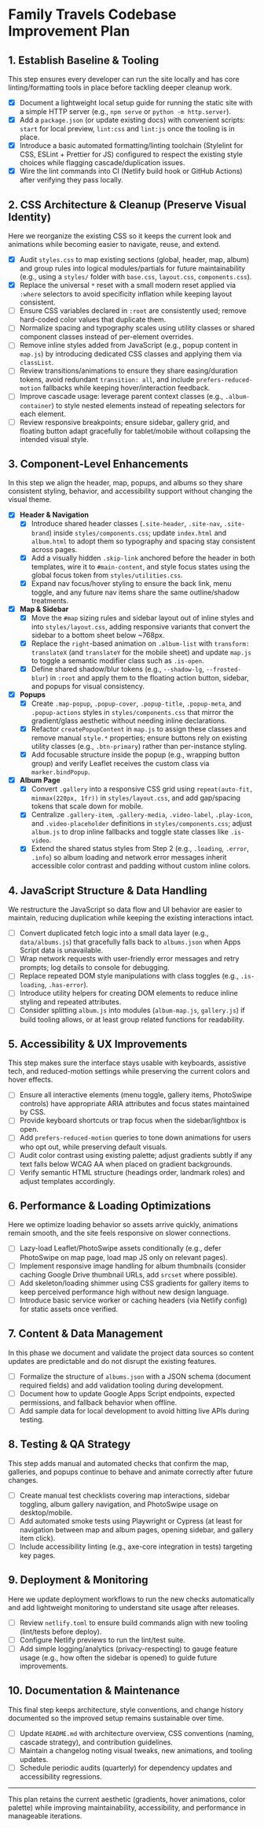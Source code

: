 # Family Travels Codebase Improvement Plan

## 1. Establish Baseline & Tooling

This step ensures every developer can run the site locally and has core linting/formatting tools in place before tackling deeper cleanup work.
- [x] Document a lightweight local setup guide for running the static site with a simple HTTP server (e.g., `npm serve` or `python -m http.server`).
- [x] Add a `package.json` (or update existing docs) with convenient scripts: `start` for local preview, `lint:css` and `lint:js` once the tooling is in place.
- [x] Introduce a basic automated formatting/linting toolchain (Stylelint for CSS, ESLint + Prettier for JS) configured to respect the existing style choices while flagging cascade/duplication issues.
- [x] Wire the lint commands into CI (Netlify build hook or GitHub Actions) after verifying they pass locally.

## 2. CSS Architecture & Cleanup (Preserve Visual Identity)

Here we reorganize the existing CSS so it keeps the current look and animations while becoming easier to navigate, reuse, and extend.
- [x] Audit `styles.css` to map existing sections (global, header, map, album) and group rules into logical modules/partials for future maintainability (e.g., using a `styles/` folder with `base.css`, `layout.css`, `components.css`).
- [x] Replace the universal `*` reset with a small modern reset applied via `:where` selectors to avoid specificity inflation while keeping layout consistent.
- [ ] Ensure CSS variables declared in `:root` are consistently used; remove hard-coded color values that duplicate them.
- [ ] Normalize spacing and typography scales using utility classes or shared component classes instead of per-element overrides.
- [ ] Remove inline styles added from JavaScript (e.g., popup content in `map.js`) by introducing dedicated CSS classes and applying them via `classList`.
- [ ] Review transitions/animations to ensure they share easing/duration tokens, avoid redundant `transition: all`, and include `prefers-reduced-motion` fallbacks while keeping hover/interaction feedback.
- [ ] Improve cascade usage: leverage parent context classes (e.g., `.album-container`) to style nested elements instead of repeating selectors for each element.
- [ ] Review responsive breakpoints; ensure sidebar, gallery grid, and floating button adapt gracefully for tablet/mobile without collapsing the intended visual style.

## 3. Component-Level Enhancements

In this step we align the header, map, popups, and albums so they share consistent styling, behavior, and accessibility support without changing the visual theme.
- [x] **Header & Navigation**
  - [x] Introduce shared header classes (`.site-header`, `.site-nav`, `.site-brand`) inside `styles/components.css`; update `index.html` and `album.html` to adopt them so typography and spacing stay consistent across pages.
  - [x] Add a visually hidden `.skip-link` anchored before the header in both templates, wire it to `#main-content`, and style focus states using the global focus token from `styles/utilities.css`.
  - [x] Expand nav focus/hover styling to ensure the back link, menu toggle, and any future nav items share the same outline/shadow treatments.
- [x] **Map & Sidebar**
  - [x] Move the `#map` sizing rules and sidebar layout out of inline styles and into `styles/layout.css`, adding responsive variants that convert the sidebar to a bottom sheet below ~768px.
  - [x] Replace the `right`-based animation on `.album-list` with `transform: translateX` (and `translateY` for the mobile sheet) and update `map.js` to toggle a semantic modifier class such as `.is-open`.
  - [x] Define shared shadow/blur tokens (e.g., `--shadow-lg`, `--frosted-blur`) in `:root` and apply them to the floating action button, sidebar, and popups for visual consistency.
- [x] **Popups**
  - [x] Create `.map-popup`, `.popup-cover`, `.popup-title`, `.popup-meta`, and `.popup-actions` styles in `styles/components.css` that mirror the gradient/glass aesthetic without needing inline declarations.
  - [x] Refactor `createPopupContent` in `map.js` to assign these classes and remove manual `style.*` properties; ensure buttons rely on existing utility classes (e.g., `.btn-primary`) rather than per-instance styling.
  - [x] Add focusable structure inside the popup (e.g., wrapping button group) and verify Leaflet receives the custom class via `marker.bindPopup`.
- [x] **Album Page**
  - [x] Convert `.gallery` into a responsive CSS grid using `repeat(auto-fit, minmax(220px, 1fr))` in `styles/layout.css`, and add gap/spacing tokens that scale down for mobile.
  - [x] Centralize `.gallery-item`, `.gallery-media`, `.video-label`, `.play-icon`, and `.video-placeholder` definitions in `styles/components.css`; adjust `album.js` to drop inline fallbacks and toggle state classes like `.is-video`.
  - [x] Extend the shared status styles from Step 2 (e.g., `.loading`, `.error`, `.info`) so album loading and network error messages inherit accessible color contrast and padding without custom inline colors.

## 4. JavaScript Structure & Data Handling

We restructure the JavaScript so data flow and UI behavior are easier to maintain, reducing duplication while keeping the existing interactions intact.
- [ ] Convert duplicated fetch logic into a small data layer (e.g., `data/albums.js`) that gracefully falls back to `albums.json` when Apps Script data is unavailable.
- [ ] Wrap network requests with user-friendly error messages and retry prompts; log details to console for debugging.
- [ ] Replace repeated DOM style manipulations with class toggles (e.g., `.is-loading`, `.has-error`).
- [ ] Introduce utility helpers for creating DOM elements to reduce inline styling and repeated attributes.
- [ ] Consider splitting `album.js` into modules (`album-map.js`, `gallery.js`) if build tooling allows, or at least group related functions for readability.

## 5. Accessibility & UX Improvements

This step makes sure the interface stays usable with keyboards, assistive tech, and reduced-motion settings while preserving the current colors and hover effects.
- [ ] Ensure all interactive elements (menu toggle, gallery items, PhotoSwipe controls) have appropriate ARIA attributes and focus states maintained by CSS.
- [ ] Provide keyboard shortcuts or trap focus when the sidebar/lightbox is open.
- [ ] Add `prefers-reduced-motion` queries to tone down animations for users who opt out, while preserving default visuals.
- [ ] Audit color contrast using existing palette; adjust gradients subtly if any text falls below WCAG AA when placed on gradient backgrounds.
- [ ] Verify semantic HTML structure (headings order, landmark roles) and adjust templates accordingly.

## 6. Performance & Loading Optimizations

Here we optimize loading behavior so assets arrive quickly, animations remain smooth, and the site feels responsive on slower connections.
- [ ] Lazy-load Leaflet/PhotoSwipe assets conditionally (e.g., defer PhotoSwipe on map page, load map JS only on relevant pages).
- [ ] Implement responsive image handling for album thumbnails (consider caching Google Drive thumbnail URLs, add `srcset` where possible).
- [ ] Add skeleton/loading shimmer using CSS gradients for gallery items to keep perceived performance high without new design language.
- [ ] Introduce basic service worker or caching headers (via Netlify config) for static assets once verified.

## 7. Content & Data Management

In this phase we document and validate the project data sources so content updates are predictable and do not disrupt the existing features.
- [ ] Formalize the structure of `albums.json` with a JSON schema (document required fields) and add validation tooling during development.
- [ ] Document how to update Google Apps Script endpoints, expected permissions, and fallback behavior when offline.
- [ ] Add sample data for local development to avoid hitting live APIs during testing.

## 8. Testing & QA Strategy

This step adds manual and automated checks that confirm the map, galleries, and popups continue to behave and animate correctly after future changes.
- [ ] Create manual test checklists covering map interactions, sidebar toggling, album gallery navigation, and PhotoSwipe usage on desktop/mobile.
- [ ] Add automated smoke tests using Playwright or Cypress (at least for navigation between map and album pages, opening sidebar, and gallery item click).
- [ ] Include accessibility linting (e.g., axe-core integration in tests) targeting key pages.

## 9. Deployment & Monitoring

Here we update deployment workflows to run the new checks automatically and add lightweight monitoring to understand site usage after releases.
- [ ] Review `netlify.toml` to ensure build commands align with new tooling (lint/tests before deploy).
- [ ] Configure Netlify previews to run the lint/test suite.
- [ ] Add simple logging/analytics (privacy-respecting) to gauge feature usage (e.g., how often the sidebar is opened) to guide future improvements.

## 10. Documentation & Maintenance

This final step keeps architecture, style conventions, and change history documented so the improved setup remains sustainable over time.
- [ ] Update `README.md` with architecture overview, CSS conventions (naming, cascade strategy), and contribution guidelines.
- [ ] Maintain a changelog noting visual tweaks, new animations, and tooling updates.
- [ ] Schedule periodic audits (quarterly) for dependency updates and accessibility regressions.

---

This plan retains the current aesthetic (gradients, hover animations, color palette) while improving maintainability, accessibility, and performance in manageable iterations.
